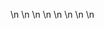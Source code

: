 

















































\n
\n
\n
\n
\n
\n
\n
\n






































































































































































